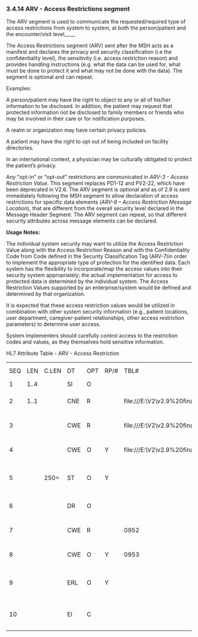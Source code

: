 ### 3.4.14 ARV - Access Restrictions segment

The ARV segment is used to communicate the requested/required type of access restrictions from system to system, at both the person/patient and the encounter/visit level__.__

The Access Restrictions segment (ARV) sent after the MSH acts as a manifest and declares the privacy and security classification (i.e the confidentiality level), the sensitivity (i.e. access restriction reason) and provides handling instructions (e.g. what the data can be used for, what must be done to protect it and what may not be done with the data). The segment is optional and can repeat.

Examples:

A person/patient may have the right to object to any or all of his/her information to be disclosed. In addition, the patient may request that protected information not be disclosed to family members or friends who may be involved in their care or for notification purposes.

A realm or organization may have certain privacy policies.

A patient may have the right to opt out of being included on facility directories.

In an international context, a physician may be culturally obligated to protect the patient’s privacy.

Any "opt-in" or "opt-out" restrictions are communicated in _ARV-3 - Access Restriction Value._ This segment replaces PD1-12 and PV2-22, which have been deprecated in V2.6. The ARV segment is optional and as of 2.9 is sent immediately following the MSH segment to allow declaration of access restrictions for specific data elements (_ARV-9 – Access Restriction Message Location_), that are different from the overall security level declared in the Message Header Segment. The ARV segment can repeat, so that different security attributes across message elements can be declared.

**Usage Notes:**

The individual system security may want to utilize the Access Restriction Value along with the Access Restriction Reason and with the Confidentiality Code from Code defined in the Security Classification Tag (ARV-7)in order to implement the appropriate type of protection for the identified data. Each system has the flexibility to incorporate/map the access values into their security system appropriately; the actual implementation for access to protected data is determined by the individual system. The Access Restriction Values supported by an enterprise/system would be defined and determined by that organization.

It is expected that these access restriction values would be utilized in combination with other system security information (e.g., patient locations, user department, caregiver-patient relationships, other access restriction parameters) to determine user access.

System implementers should carefully control access to the restriction codes and values, as they themselves hold sensitive information.

HL7 Attribute Table - ARV - Access Restriction

|     |     |     |     |     |     |     |     |     |
| --- | --- | --- | --- | --- | --- | --- | --- | --- |
| SEQ | LEN | C.LEN | DT | OPT | RP/# | TBL# | ITEM# | ELEMENT NAME |
| 1 | 1..4 |  | SI | O |  |  | 02143 | Set ID |
| 2 | 1..1 |  | CNE | R |  | file:///E:\V2\v2.9%20final%20Nov%20from%20Frank\V29_CH02C_Tables.docx#HL70206[0206] | 02144 | Access Restriction Action Code |
| 3 |  |  | CWE | R |  | file:///E:\V2\v2.9%20final%20Nov%20from%20Frank\V29_CH02C_Tables.docx#HL70717[0717] | 02145 | Access Restriction Value |
| 4 |  |  | CWE | O | Y | file:///E:\V2\v2.9%20final%20Nov%20from%20Frank\V29_CH02C_Tables.docx#HL70719[0719] | 02146 | Access Restriction Reason |
| 5 |  | 250= | ST | O | Y |  | 02147 | Special Access Restriction Instructions |
| 6 |  |  | DR | O |  |  | 02148 | Access Restriction Date Range |
| 7 |  |  | CWE | R |  | 0952 | 03512 | Security Classification Tag |
| 8 |  |  | CWE | O | Y | 0953 | 03513 | Security Handling Instructions |
| 9 |  |  | ERL | O | Y |  | 03514 | Access Restriction Message Location |
| 10 |  |  | EI | C |  |  | 02470 | Access Restriction Instance Identifier |

